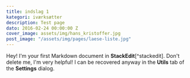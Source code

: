```yaml
---
title: indslag 1
kategori: iværksætter
description: Test page
dato: 2016-02-24 00:00:00 Z
cover_image: assets/img/hans_kristoffer.jpg
post_image: "/assets/img/pages/laese-liste.jpg"
---
```


Hey! I'm your first Markdown document in **StackEdit**[^stackedit]. Don't delete me, I'm very helpful! I can be recovered anyway in the **Utils** tab of the <i class="icon-cog"></i> **Settings** dialog.
